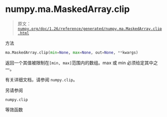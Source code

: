 # numpy.ma.MaskedArray.clip

> 原文：[`numpy.org/doc/1.26/reference/generated/numpy.ma.MaskedArray.clip.html`](https://numpy.org/doc/1.26/reference/generated/numpy.ma.MaskedArray.clip.html)

方法

```py
ma.MaskedArray.clip(min=None, max=None, out=None, **kwargs)
```

返回一个其值被限制在`[min, max]`范围内的数组。max 或 min 必须给定其中之一。

有关详细文档，请参阅 `numpy.clip`。

另请参阅

`numpy.clip`

等效函数
